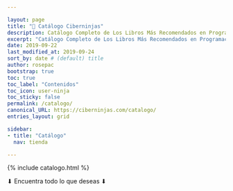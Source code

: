 ```yaml
---

layout: page
title: "🛒 Catálogo Ciberninjas"
description: Catálogo Completo de Los Libros Más Recomendados en Programación y Tecnología
excerpt: "Catálogo Completo de Los Libros Más Recomendados en Programación y Tecnología"
date: 2019-09-22
last_modified_at: 2019-09-24
sort_by: date # (default) title
author: rosepac
bootstrap: true
toc: true
toc_label: "Contenidos"
toc_icon: user-ninja
toc_sticky: false
permalink: /catalogo/
canonical_URL: https://ciberninjas.com/catalogo/
entries_layout: grid

sidebar:
- title: "Catálogo"
  nav: tienda

---
```


{% include catalogo.html %}

⬇ Encuentra todo lo que deseas ⬇